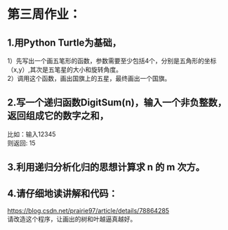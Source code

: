 # 第三周作业：

## 1.用Python Turtle为基础，  
  1）先写出一个画五笔形的函数，参数需要至少包括4个，分别是五角形的坐标（x,y）,其次是五笔星的大小和旋转角度。  
  2）调用这个函数，画出国旗上的五星，最终画出一个国旗。

## 2.写一个递归函数DigitSum(n)，输入一个非负整数，返回组成它的数字之和，  
  比如：输入12345  
  则返回: 15   

## 3.利用递归分析化归的思想计算求 n 的 m 次方。

## 4.请仔细地读讲解和代码：  
  https://blog.csdn.net/prairie97/article/details/78864285  
  请改造这个程序，让画出的树和叶越逼真越好。
